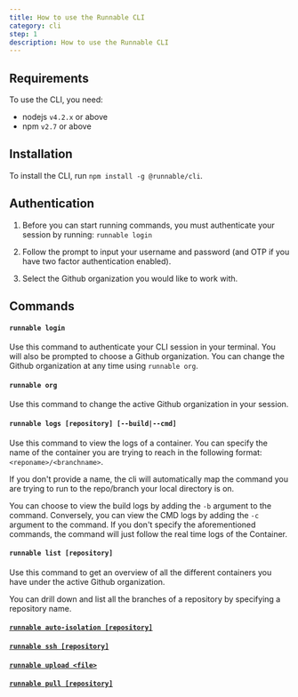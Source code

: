 ```yaml
---
title: How to use the Runnable CLI
category: cli
step: 1
description: How to use the Runnable CLI
---
```


## Requirements

To use the CLI, you need:

* nodejs `v4.2.x` or above
* npm `v2.7` or above

## Installation

To install the CLI, run `npm install -g @runnable/cli`.

## Authentication
1. Before you can start running commands, you must authenticate your session by running:
`runnable login`

2. Follow the prompt to input your username and password (and OTP if you have two factor authentication enabled).

3. Select the Github organization you would like to work with.

## Commands

#### `runnable login`

Use this command to authenticate your CLI session in your terminal. You will also be prompted to choose a Github organization. You can change the Github organization at any time using `runnable org`.

#### `runnable org`

Use this command to change the active Github organization in your session.

#### `runnable logs [repository] [--build|--cmd]`

Use this command to view the logs of a container. You can specify the name of the container you are trying to reach in the following format: `<reponame>/<branchname>`.

If you don't provide a name, the cli will automatically map the command you are trying to run to the repo/branch your local directory is on.

You can choose to view the build logs by adding the `-b` argument to the command. Conversely, you can view the CMD logs by adding the `-c` argument to the command. If you don't specify the aforementioned commands, the command will just follow the real time logs of the Container.

#### `runnable list [repository]`

Use this command to get an overview of all the different containers you have under the active Github organization.

You can drill down and list all the branches of a repository by specifying a repository name.

#### [`runnable auto-isolation [repository]`](./enable_auto_isolation.md)
#### [`runnable ssh [repository]`](./ssh_into_container.md)
#### [`runnable upload <file>`](./syncing_files.md)
#### [`runnable pull [repository]`](./pulling_docker_images.md)
